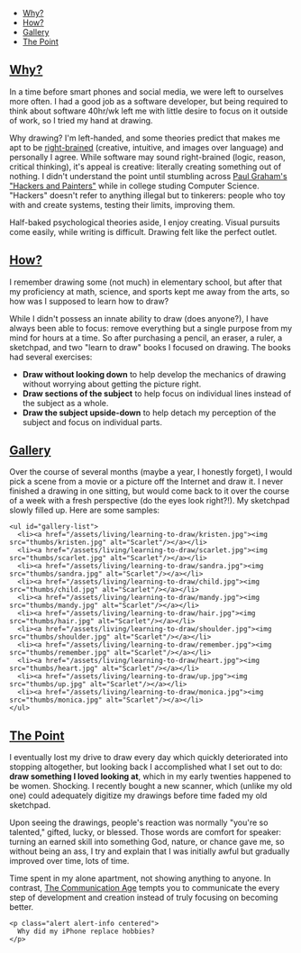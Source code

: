 * [Why?](#why)
* [How?](#how)
* [Gallery](#gallery)
* [The Point](#the-point)

## [Why?](#why)

In a time before smart phones and social media, we were left to ourselves more often. I had a good job  as a software developer, but being required to think about software 40hr/wk left me with little desire to focus on it outside of work, so I tried my hand at drawing.

Why drawing? I'm left-handed, and some theories predict that makes me apt to be [right-brained](http://psychology.about.com/od/cognitivepsychology/a/left-brain-right-brain.htm) (creative, intuitive, and images over language) and personally I agree. While software may sound right-brained (logic, reason, critical thinking), it's appeal is creative: literally creating something out of nothing. I didn't understand the point until stumbling across [Paul Graham's "Hackers and Painters"](http://www.paulgraham.com/hp.html) while in college studing Computer Science. "Hackers" doesn't refer to anything illegal but to tinkerers: people who toy with and create systems, testing their limits, improving them.

Half-baked psychological theories aside, I enjoy creating. Visual pursuits come easily, while writing is difficult. Drawing felt like the perfect outlet.

## [How?](#how)

I remember drawing some (not much) in elementary school, but after that my proficiency at math, science, and sports kept me away from the arts, so how was I supposed to learn how to draw?

While I didn't possess an innate ability to draw (does anyone?), I have always been able to focus: remove everything but a single purpose from my mind for hours at a time. So after purchasing a pencil, an eraser, a ruler, a sketchpad, and two "learn to draw" books I focused on drawing. The books had several exercises:

* __Draw without looking down__ to help develop the mechanics of drawing without worrying about getting the picture right.
* __Draw sections of the subject__ to help focus on individual lines instead of the subject as a whole.
* __Draw the subject upside-down__ to help detach my perception of the subject and focus on individual parts.

## [Gallery](#gallery)

Over the course of several months (maybe a year, I honestly forget), I would pick a scene from a movie or a picture off the Internet and draw it. I never finished a drawing in one sitting, but would come back to it over the course of a week with a fresh perspective (do the eyes look right?!). My sketchpad slowly filled up. Here are some samples:

```raw
<ul id="gallery-list">
  <li><a href="/assets/living/learning-to-draw/kristen.jpg"><img src="thumbs/kristen.jpg" alt="Scarlet"/></a></li>
  <li><a href="/assets/living/learning-to-draw/scarlet.jpg"><img src="thumbs/scarlet.jpg" alt="Scarlet"/></a></li>
  <li><a href="/assets/living/learning-to-draw/sandra.jpg"><img src="thumbs/sandra.jpg" alt="Scarlet"/></a></li>
  <li><a href="/assets/living/learning-to-draw/child.jpg"><img src="thumbs/child.jpg" alt="Scarlet"/></a></li>
  <li><a href="/assets/living/learning-to-draw/mandy.jpg"><img src="thumbs/mandy.jpg" alt="Scarlet"/></a></li>
  <li><a href="/assets/living/learning-to-draw/hair.jpg"><img src="thumbs/hair.jpg" alt="Scarlet"/></a></li>
  <li><a href="/assets/living/learning-to-draw/shoulder.jpg"><img src="thumbs/shoulder.jpg" alt="Scarlet"/></a></li>
  <li><a href="/assets/living/learning-to-draw/remember.jpg"><img src="thumbs/remember.jpg" alt="Scarlet"/></a></li>
  <li><a href="/assets/living/learning-to-draw/heart.jpg"><img src="thumbs/heart.jpg" alt="Scarlet"/></a></li>
  <li><a href="/assets/living/learning-to-draw/up.jpg"><img src="thumbs/up.jpg" alt="Scarlet"/></a></li>
  <li><a href="/assets/living/learning-to-draw/monica.jpg"><img src="thumbs/monica.jpg" alt="Scarlet"/></a></li>
</ul>
```

## [The Point](#the-point)

I eventually lost my drive to draw every day which quickly deteriorated into stopping altogether, but looking back I accomplished what I set out to do: __draw something I loved looking at__, which in my early twenties happened to be women. Shocking. I recently bought a new scanner, which (unlike my old one) could adequately digitize my drawings before time faded my old sketchpad.

Upon seeing the drawings, people's reaction was normally "you're so talented," gifted, lucky, or blessed. Those words are comfort for speaker: turning an earned skill into something God, nature, or chance gave me, so without being an ass, I try and explain that I was initially awful but gradually improved over time, lots of time.

Time spent in my alone apartment, not showing anything to anyone. In contrast, [The Communication Age](/living/the-communication-age.html) tempts you to communicate the every step of development and creation instead of truly focusing on becoming better.

```raw
<p class="alert alert-info centered">
  Why did my iPhone replace hobbies?
</p>
```
